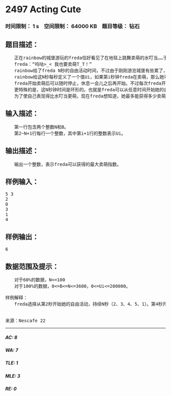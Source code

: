 # 2497 Acting Cute   
### 时间限制： 1 s&nbsp;&nbsp;&nbsp;&nbsp;空间限制： 64000 KB&nbsp;&nbsp;&nbsp;&nbsp;题目等级： 钻石  
## 题目描述：  

<pre>
　　正在rainbow的城堡游玩的freda恰好看见了在地毯上跳舞卖萌的水叮当……于是……  
　　freda：“呜咕>_< 我也要卖萌T_T！”
　　rainbow给了freda N秒的自由活动时间，不过由于刚刚游览城堡有些累了，freda只想花B秒的时间来卖萌，剩下的时间她要在rainbow的城堡里睡个好觉好好休息一下。  
　　rainbow给这N秒每秒定义了一个值Ui，如果第i秒钟freda在卖萌，那么她可以获得Ui点卖萌指数lala~  
　　freda开始卖萌后可以随时停止，休息一会儿之后再开始。不过每次freda开始卖萌时，都需要1秒来准备= =，这一秒是不能获得卖萌指数的。当然，freda卖萌和准备的总时间不能超过B。  
　　更特殊的是，这N秒钟时间是环形的。也就是freda可以从任意时间开始她的自由活动并持续N秒。  
　　为了使自己表现得比水叮当更萌，现在freda想知道，她最多能获得多少卖萌指数呢？
</pre>
  
  
## 输入描述：  

<pre>
　　第一行包含两个整数N和B。  
　　第2~N+1行每行一个整数，其中第i+1行的整数表示Ui。
</pre>
  
  
## 输出描述：  

<pre>
　　输出一个整数，表示freda可以获得的最大卖萌指数。
</pre>
  
  
## 样例输入：  

<pre>
5 3  
2  
0  
3  
1  
4
</pre>
  
  
## 样例输出：  

<pre>
6
</pre>
  
  
## 数据范围及提示：  

<pre>
　　对于60%的数据，N<=100  
　　对于100%的数据，0<=B<=N<=3600，0<=Ui<=200000。  
  
样例解释：  
　　freda选择从第2秒开始她的自由活动，持续N秒（2、3、4、5、1）。第4秒开始准备，第5、1秒卖萌（时间是环形的），获得2+4=6点卖萌指数。
  

来源：Nescafe 22
</pre>
  
  
***  

##### AC: 8  
##### WA: 7  
##### TLE: 1  
##### MLE: 3  
##### RE: 0  
